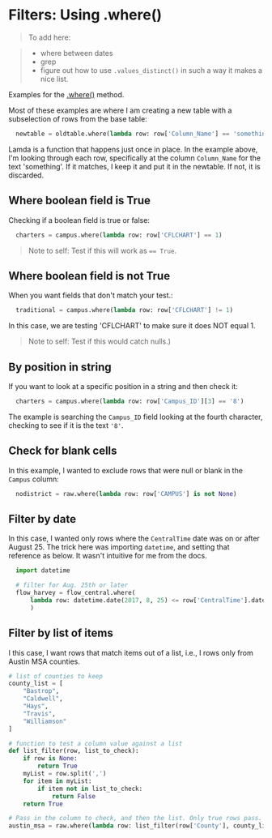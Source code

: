 # Filters: Using .where()

> To add here:

> * where between dates
> * grep
> * figure out how to use ``.values_distinct()`` in such a way it makes a nice list.

Examples for the [.where()](http://agate.readthedocs.io/en/1.6.0/cookbook/filter.html) method.

Most of these examples are where I am creating a new table with a subselection of rows from the base table:

``` python
  newtable = oldtable.where(lambda row: row['Column_Name'] == 'something')
```

Lamda is a function that happens just once in place. In the example above, I'm looking through each row, specifically at the column ``Column_Name`` for the text 'something'. If it matches, I keep it and put it in the newtable. If not, it is discarded.

## Where boolean field is True

Checking if a boolean field is true or false:

```python
  charters = campus.where(lambda row: row['CFLCHART'] == 1)
```

> Note to self: Test if this will work as `== True`.

## Where boolean field is not True

When you want fields that don't match your test.:

```python
  traditional = campus.where(lambda row: row['CFLCHART'] != 1)
```

In this case, we are testing 'CFLCHART' to make sure it does NOT equal 1.

> Note to self: Test if this would catch nulls.)

## By position in string

If you want to look at a specific position in a string and then check it:

``` python
  charters = campus.where(lambda row: row['Campus_ID'][3] == '8')
```

The example is searching the `Campus_ID` field looking at the fourth character, checking to see if it is the text `'8'`.

## Check for blank cells

In this example, I wanted to exclude rows that were null or blank in the `Campus` column:

``` python
  nodistrict = raw.where(lambda row: row['CAMPUS'] is not None)
```

## Filter by date

In this case, I wanted only rows where the `CentralTime` date was on or after August 25. The trick here was importing `datetime`, and setting that reference as below. It wasn't intuitive for me from the docs.

``` python
  import datetime

  # filter for Aug. 25th or later
  flow_harvey = flow_central.where(
      lambda row: datetime.date(2017, 8, 25) <= row['CentralTime'].date()
      )
```

## Filter by list of items

I this case, I want rows that match items out of a list, i.e., I rows only from Austin MSA counties.

``` python
# list of counties to keep
county_list = [
    "Bastrop",
    "Caldwell",
    "Hays",
    "Travis",
    "Williamson"
]

# function to test a column value against a list
def list_filter(row, list_to_check):
    if row is None:
        return True
    myList = row.split(',')
    for item in myList:
        if item not in list_to_check:
            return False
    return True

# Pass in the column to check, and then the list. Only true rows pass.
austin_msa = raw.where(lambda row: list_filter(row['County'], county_list))

```